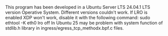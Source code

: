 This program has been developed in a Ubuntu Server LTS 24.04.1 LTS version Operative System. Different versions couldn't work.
If LRO is enabled XDP won't work, disable it with the following command: sudo ethtool -K eth0 lro off
In Ubuntu 25 may be problem with system function of stdlib.h library in ingress/egress_tcp_methodx.bpf.c files.
